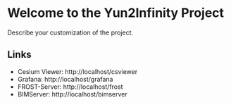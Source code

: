 # Welcome to the Yun2Infinity Project
Describe your customization of the project.
## Links
- Cesium Viewer: http://localhost/csviewer
- Grafana: http://localhost/grafana
- FROST-Server: http://localhost/frost
- BIMServer: http://localhost/bimserver
 